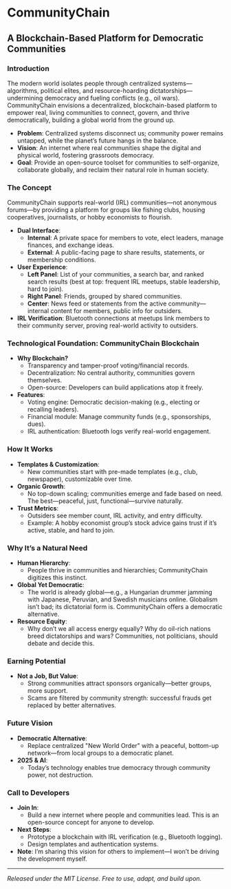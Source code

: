 # CommunityChain
## A Blockchain-Based Platform for Democratic Communities

### Introduction
The modern world isolates people through centralized systems—algorithms, political elites, and resource-hoarding dictatorships—undermining democracy and fueling conflicts (e.g., oil wars). CommunityChain envisions a decentralized, blockchain-based platform to empower real, living communities to connect, govern, and thrive democratically, building a global world from the ground up.

- **Problem**: Centralized systems disconnect us; community power remains untapped, while the planet’s future hangs in the balance.
- **Vision**: An internet where real communities shape the digital and physical world, fostering grassroots democracy.
- **Goal**: Provide an open-source toolset for communities to self-organize, collaborate globally, and reclaim their natural role in human society.

### The Concept
CommunityChain supports real-world (IRL) communities—not anonymous forums—by providing a platform for groups like fishing clubs, housing cooperatives, journalists, or hobby economists to flourish.

- **Dual Interface**:  
  - **Internal**: A private space for members to vote, elect leaders, manage finances, and exchange ideas.  
  - **External**: A public-facing page to share results, statements, or membership conditions.  
- **User Experience**:  
  - **Left Panel**: List of your communities, a search bar, and ranked search results (best at top: frequent IRL meetups, stable leadership, hard to join).  
  - **Right Panel**: Friends, grouped by shared communities.  
  - **Center**: News feed or statements from the active community—internal content for members, public info for outsiders.  
- **IRL Verification**: Bluetooth connections at meetups link members to their community server, proving real-world activity to outsiders.

### Technological Foundation: CommunityChain Blockchain
- **Why Blockchain?**  
  - Transparency and tamper-proof voting/financial records.  
  - Decentralization: No central authority, communities govern themselves.  
  - Open-source: Developers can build applications atop it freely.  
- **Features**:  
  - Voting engine: Democratic decision-making (e.g., electing or recalling leaders).  
  - Financial module: Manage community funds (e.g., sponsorships, dues).  
  - IRL authentication: Bluetooth logs verify real-world engagement.

### How It Works
- **Templates & Customization**:  
  - New communities start with pre-made templates (e.g., club, newspaper), customizable over time.  
- **Organic Growth**:  
  - No top-down scaling; communities emerge and fade based on need. The best—peaceful, just, functional—survive naturally.  
- **Trust Metrics**:  
  - Outsiders see member count, IRL activity, and entry difficulty.  
  - Example: A hobby economist group’s stock advice gains trust if it’s active, stable, and hard to join.

### Why It’s a Natural Need
- **Human Hierarchy**:  
  - People thrive in communities and hierarchies; CommunityChain digitizes this instinct.  
- **Global Yet Democratic**:  
  - The world is already global—e.g., a Hungarian drummer jamming with Japanese, Peruvian, and Swedish musicians online. Globalism isn’t bad; its dictatorial form is. CommunityChain offers a democratic alternative.  
- **Resource Equity**:  
  - Why don’t we all access energy equally? Why do oil-rich nations breed dictatorships and wars? Communities, not politicians, should debate and decide this.

### Earning Potential
- **Not a Job, But Value**:  
  - Strong communities attract sponsors organically—better groups, more support.  
  - Scams are filtered by community strength: successful frauds get replaced by better alternatives.

### Future Vision
- **Democratic Alternative**:  
  - Replace centralized "New World Order" with a peaceful, bottom-up network—from local groups to a democratic planet.  
- **2025 & AI**:  
  - Today’s technology enables true democracy through community power, not destruction.

### Call to Developers
- **Join In**:  
  - Build a new internet where people and communities lead. This is an open-source concept for anyone to develop.  
- **Next Steps**:  
  - Prototype a blockchain with IRL verification (e.g., Bluetooth logging).  
  - Design templates and authentication systems.  
- **Note**: I’m sharing this vision for others to implement—I won’t be driving the development myself.

---
*Released under the MIT License. Free to use, adapt, and build upon.*
